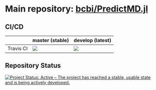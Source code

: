 <!-- Beginning of file -->

# Main repository: [bcbi/PredictMD.jl](https://github.com/bcbi/PredictMD.jl)

## CI/CD

<table>
    <thead>
        <tr>
            <th></th>
            <th>master (stable)</th>
            <th>develop (latest)</th>
        </tr>
    </thead>
    <tbody>
        <tr>
            <td>Travis CI</td>
            <td><a href="https://travis-ci.org/dilumaluthge/PredictMDFull.jl/branches">
            <img
            src="https://travis-ci.org/dilumaluthge/PredictMDFull.jl.svg?branch=master"
            /></a></td>
            <td><a href="https://travis-ci.org/dilumaluthge/PredictMDFull.jl/branches">
            <img
            src="https://travis-ci.org/dilumaluthge/PredictMDFull.jl.svg?branch=develop"
            /></a></td>
        </tr>
        <!--<tr>
            <td>AppVeyor CI</td>
            <td>
            <a
            href="https://ci.appveyor.com/project/mirestrepo/predictmdfull-jl/history">
            <img
            title="AppVeyor build status (master)" src="https://ci.appveyor.com/api/projects/status/github/bcbi/PredictMDFull.jl?branch=master&svg=true"
            />
            </a></td>
            <td><a href="https://ci.appveyor.com/project/mirestrepo/predictmdfull-jl/history">
            <img
            src="https://ci.appveyor.com/api/projects/status/github/bcbi/PredictMDFull.jl?branch=develop&svg=true"
            />
            </a></td>
        </tr>-->
        <!--<tr>
            <td>CodeCov</td>
            <td>
            <a
            href="https://codecov.io/gh/bcbi/PredictMDFull.jl/branch/master">
            <img
            src="https://codecov.io/gh/bcbi/PredictMDFull.jl/branch/master/graph/badge.svg"
            /></a></td>
            <td>
            <a
            href="https://codecov.io/gh/bcbi/PredictMDFull.jl/branch/develop">
            <img src="https://codecov.io/gh/bcbi/PredictMDFull.jl/branch/develop/graph/badge.svg"
            /></a></td>
        </tr>-->
    </tbody>
</table>

## Repository Status

<a href="https://www.repostatus.org/#active">
<img src="https://www.repostatus.org/badges/latest/active.svg" alt="Project Status: Active – The project has reached a stable, usable state and is being actively developed." />
</a>

<!-- End of file -->
